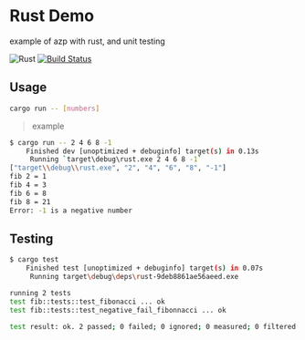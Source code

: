 # Rust Demo

example of azp with rust, and unit testing

![Rust](https://github.com/ninjaoflight/rust-demo/workflows/Rust/badge.svg)
[![Build Status](https://dev.azure.com/v-jonathangu/test%20rust/_apis/build/status/ninjaoflight.rust-demo?branchName=master)](https://dev.azure.com/v-jonathangu/test%20rust/_build/latest?definitionId=1&branchName=master)

## Usage

``` sh
cargo run -- [numbers]
```

> example

``` sh
$ cargo run -- 2 4 6 8 -1
    Finished dev [unoptimized + debuginfo] target(s) in 0.13s
     Running `target\debug\rust.exe 2 4 6 8 -1`
["target\\debug\\rust.exe", "2", "4", "6", "8", "-1"]
fib 2 = 1
fib 4 = 3
fib 6 = 8
fib 8 = 21
Error: -1 is a negative number
```

## Testing

``` sh
$ cargo test
    Finished test [unoptimized + debuginfo] target(s) in 0.07s
     Running target\debug\deps\rust-9deb8861ae56aeed.exe

running 2 tests
test fib::tests::test_fibonacci ... ok
test fib::tests::test_negative_fail_fibonnacci ... ok

test result: ok. 2 passed; 0 failed; 0 ignored; 0 measured; 0 filtered out
```
